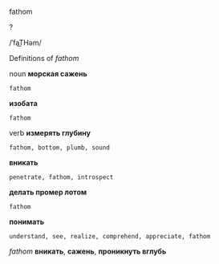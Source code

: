 fathom

?

/ˈfaT͟Həm/

Definitions of _fathom_

noun
**морская сажень**

    fathom
**изобата**

    fathom

verb
**измерять глубину**

    fathom, bottom, plumb, sound
**вникать**

    penetrate, fathom, introspect
**делать промер лотом**

    fathom
**понимать**

    understand, see, realize, comprehend, appreciate, fathom

_fathom_
**вникать**, **сажень**, **проникнуть вглубь**